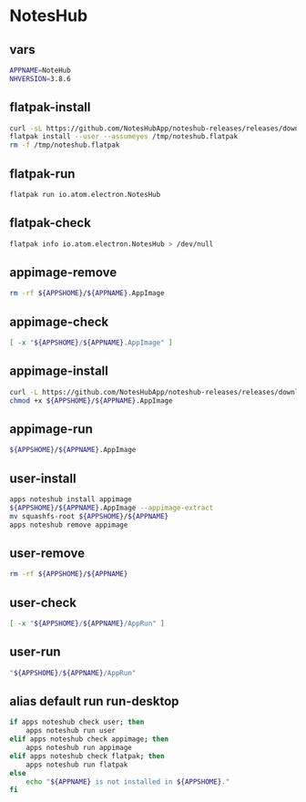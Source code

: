 # NotesHub


## vars
```sh
APPNAME=NoteHub
NHVERSION=3.8.6
```

## flatpak-install
```sh
curl -sL https://github.com/NotesHubApp/noteshub-releases/releases/download/V${NHVERSION}/io.atom.electron.NotesHub_stable_x86_64.flatpak -o /tmp/noteshub.flatpak
flatpak install --user --assumeyes /tmp/noteshub.flatpak
rm -f /tmp/noteshub.flatpak
```

## flatpak-run
```sh
flatpak run io.atom.electron.NotesHub 
```

## flatpak-check
```sh
flatpak info io.atom.electron.NotesHub > /dev/null
```

## appimage-remove
```sh
rm -rf ${APPSHOME}/${APPNAME}.AppImage
```

## appimage-check
```sh
[ -x "${APPSHOME}/${APPNAME}.AppImage" ]
```

## appimage-install
```sh
curl -L https://github.com/NotesHubApp/noteshub-releases/releases/download/V${NHVERSION}/NotesHub-${NHVERSION}-x64.AppImage -o ${APPSHOME}/${APPNAME}.AppImage
chmod +x ${APPSHOME}/${APPNAME}.AppImage
```

## appimage-run
```sh background
${APPSHOME}/${APPNAME}.AppImage
```

## user-install
```sh
apps noteshub install appimage
${APPSHOME}/${APPNAME}.AppImage --appimage-extract
mv squashfs-root ${APPSHOME}/${APPNAME}
apps noteshub remove appimage
```

## user-remove
```sh
rm -rf ${APPSHOME}/${APPNAME}
```

## user-check
```sh
[ -x "${APPSHOME}/${APPNAME}/AppRun" ]
```

## user-run
```sh
"${APPSHOME}/${APPNAME}/AppRun"
```

## alias default run run-desktop
```sh background
if apps noteshub check user; then
    apps noteshub run user
elif apps noteshub check appimage; then
    apps noteshub run appimage
elif apps noteshub check flatpak; then
    apps noteshub run flatpak
else
    echo "${APPNAME} is not installed in ${APPSHOME}."
fi


